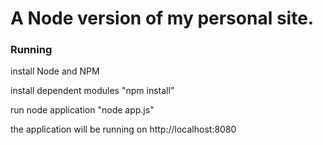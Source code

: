 A Node version of my personal site.
======================

### Running

install Node and NPM

install dependent modules
"npm install"

run node application
"node app.js"

the application will be running on http://localhost:8080

